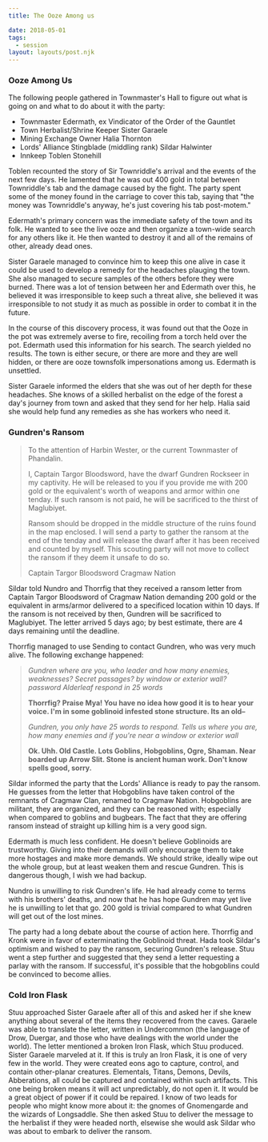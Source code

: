 ```yaml
---
title: The Ooze Among us

date: 2018-05-01
tags:
  - session
layout: layouts/post.njk
---
```


### Ooze Among Us

The following people gathered in Townmaster's Hall to figure out what is going on and what to do about it with the party:
- Townmaster Edermath, ex Vindicator of the Order of the Gauntlet
- Town Herbalist/Shrine Keeper Sister Garaele
- Mining Exchange Owner Halia Thornton
- Lords' Alliance Stingblade (middling rank) Sildar Halwinter
- Innkeep Toblen Stonehill

Toblen recounted the story of Sir Townriddle's arrival and the events of the next few days. He lamented that he was out 400 gold in total between Townriddle's tab and the damage caused by the fight. The party spent some of the money found in the carriage to cover this tab, saying that "the money was Townriddle's anyway, he's just covering his tab post-motem."

Edermath's primary concern was the immediate safety of the town and its folk. He wanted to see the live ooze and then organize a town-wide search for any others like it. He then wanted to destroy it and all of the remains of other, already dead ones.

Sister Garaele managed to convince him to keep this one alive in case it could be used to develop a remedy for the headaches plauging the town. She also managed to secure samples of the others before they were burned. There was a lot of tension between her and Edermath over this, he believed it was irresponsible to keep such a threat alive, she believed it was irresponsible to not study it as much as possible in order to combat it in the future.

In the course of this discovery process, it was found out that the Ooze in the pot was extremely averse to fire, recoiling from a torch held over the pot. Edermath used this information for his search. The search yielded no results. The town is either secure, or there are more and they are well hidden, or there are ooze townsfolk impersonations among us. Edermath is unsettled.

Sister Garaele informed the elders that she was out of her depth for these headaches. She knows of a skilled herbalist on the edge of the forest a day's journey from town and asked that they send for her help. Halia said she would help fund any remedies as she has workers who need it.

### Gundren's Ransom

> To the attention of Harbin Wester, or the current Townmaster of Phandalin.
>
> I, Captain Targor Bloodsword, have the dwarf Gundren Rockseer in my captivity. He will be released to you if you provide me with 200 gold or the equivalent's worth of weapons and armor within one tenday. If such ransom is not paid, he will be sacrificed to the thirst of Maglubiyet.
> 
> Ransom should be dropped in the middle structure of the ruins found in the map enclosed. I will send a party to gather the ransom at the end of the tenday and will release the dwarf after it has been received and counted by myself. This scouting party will not move to collect the ransom if they deem it unsafe to do so.
> 
> Captain Targor Bloodsword
> Cragmaw Nation

Sildar told Nundro and Thorrfig that they received a ransom letter from Captain Targor Bloodsword of Cragmaw Nation demanding 200 gold or the equivalent in arms/armor delivered to a specificed location within 10 days. If the ransom is not received by then, Gundren will be sacrificed to Maglubiyet. The letter arrived 5 days ago; by best estimate, there are 4 days remaining until the deadline.

Thorrfig managed to use Sending to contact Gundren, who was very much alive. The following exchange happened:

> _Gundren where are you, who leader and how many enemies, weaknesses? Secret passages? by window or exterior wall? password Alderleaf respond in 25 words_
>
> **Thorrfig? Praise Mya! You have no idea how good it is to hear your voice. I'm in some goblinoid infested stone structure. Its an old–**
>
> _Gundren, you only have 25 words to respond. Tells us where you are, how many enemies and if you're near a window or exterior wall_
>
> **Ok. Uhh. Old Castle. Lots Goblins, Hobgoblins, Ogre, Shaman. Near boarded up Arrow Slit. Stone is ancient human work. Don't know spells good, sorry.**

Sildar informed the party that the Lords' Alliance is ready to pay the ransom. He guesses from the letter that Hobgoblins have taken control of the remnants of Cragmaw Clan, renamed to Cragmaw Nation. Hobgoblins are militant, they are organized, and they can be reasoned with; especially when compared to goblins and bugbears. The fact that they are offering ransom instead of straight up killing him is a very good sign.

Edermath is much less confident. He doesn't believe Goblinoids are trustworthy. Giving into their demands will only encourage them to take more hostages and make more demands. We should strike, ideally wipe out the whole group, but at least weaken them and rescue Gundren. This is dangerous though, I wish we had backup.

Nundro is unwilling to risk Gundren's life. He had already come to terms with his brothers' deaths, and now that he has hope Gundren may yet live he is unwilling to let that go. 200 gold is trivial compared to what Gundren will get out of the lost mines.

The party had a long debate about the course of action here. Thorrfig and Kronk were in favor of exterminating the Goblinoid threat. Hada took Sildar's optimism and wished to pay the ransom, securing Gundren's release. Stuu went a step further and suggested that they send a letter requesting a parlay with the ransom. If successful, it's possible that the hobgoblins could be convinced to become allies.

### Cold Iron Flask

Stuu approached Sister Garaele after all of this and asked her if she knew anything about several of the items they recovered from the caves. Garaele was able to translate the letter, written in Undercommon (the language of Drow, Duergar, and those who have dealings with the world under the world). The letter mentioned a broken Iron Flask, which Stuu produced. Sister Garaele marveled at it. If this is truly an Iron Flask, it is one of very few in the world. They were created eons ago to capture, control, and contain other-planar creatures. Elementals, Titans, Demons, Devils, Abberations, all could be captured and contained within such artifacts. This one being broken means it will act unpredictably, do not open it. It would be a great object of power if it could be repaired. I know of two leads for people who might know more about it: the gnomes of Gnomengarde and the wizards of Longsaddle. She then asked Stuu to deliver the message to the herbalist if they were headed north, elsewise she would ask Sildar who was about to embark to deliver the ransom.

